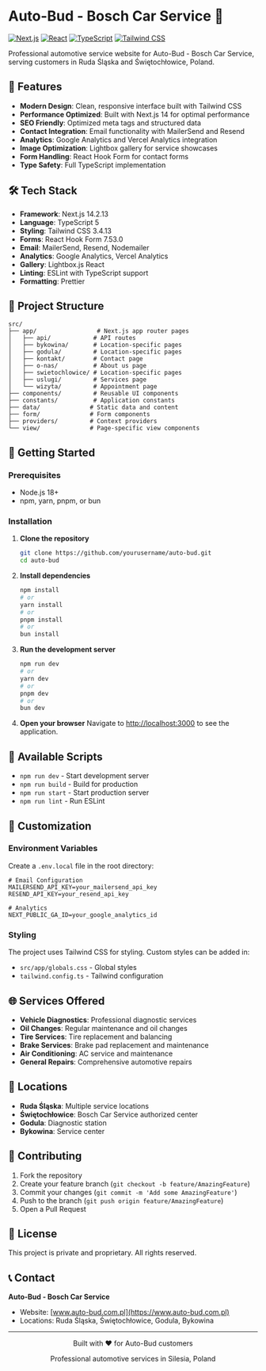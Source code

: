 # Auto-Bud - Bosch Car Service 🚗

[![Next.js](https://img.shields.io/badge/Next.js-14.2.13-black?style=for-the-badge&logo=next.js)](https://nextjs.org/)
[![React](https://img.shields.io/badge/React-18-blue?style=for-the-badge&logo=react)](https://reactjs.org/)
[![TypeScript](https://img.shields.io/badge/TypeScript-5-blue?style=for-the-badge&logo=typescript)](https://www.typescriptlang.org/)
[![Tailwind CSS](https://img.shields.io/badge/Tailwind_CSS-3.4.13-38B2AC?style=for-the-badge&logo=tailwind-css)](https://tailwindcss.com/)

Professional automotive service website for Auto-Bud - Bosch Car Service, serving customers in Ruda Śląska and Świętochłowice, Poland.

## 🚀 Features

- **Modern Design**: Clean, responsive interface built with Tailwind CSS
- **Performance Optimized**: Built with Next.js 14 for optimal performance
- **SEO Friendly**: Optimized meta tags and structured data
- **Contact Integration**: Email functionality with MailerSend and Resend
- **Analytics**: Google Analytics and Vercel Analytics integration
- **Image Optimization**: Lightbox gallery for service showcases
- **Form Handling**: React Hook Form for contact forms
- **Type Safety**: Full TypeScript implementation

## 🛠️ Tech Stack

- **Framework**: Next.js 14.2.13
- **Language**: TypeScript 5
- **Styling**: Tailwind CSS 3.4.13
- **Forms**: React Hook Form 7.53.0
- **Email**: MailerSend, Resend, Nodemailer
- **Analytics**: Google Analytics, Vercel Analytics
- **Gallery**: Lightbox.js React
- **Linting**: ESLint with TypeScript support
- **Formatting**: Prettier

## 📁 Project Structure

```
src/
├── app/                 # Next.js app router pages
│   ├── api/            # API routes
│   ├── bykowina/       # Location-specific pages
│   ├── godula/         # Location-specific pages
│   ├── kontakt/        # Contact page
│   ├── o-nas/          # About us page
│   ├── swietochlowice/ # Location-specific pages
│   ├── uslugi/         # Services page
│   └── wizyta/         # Appointment page
├── components/         # Reusable UI components
├── constants/          # Application constants
├── data/              # Static data and content
├── form/              # Form components
├── providers/         # Context providers
└── view/              # Page-specific view components
```

## 🚀 Getting Started

### Prerequisites

- Node.js 18+
- npm, yarn, pnpm, or bun

### Installation

1. **Clone the repository**

   ```bash
   git clone https://github.com/yourusername/auto-bud.git
   cd auto-bud
   ```

2. **Install dependencies**

   ```bash
   npm install
   # or
   yarn install
   # or
   pnpm install
   # or
   bun install
   ```

3. **Run the development server**

   ```bash
   npm run dev
   # or
   yarn dev
   # or
   pnpm dev
   # or
   bun dev
   ```

4. **Open your browser**
   Navigate to [http://localhost:3000](http://localhost:3000) to see the application.

## 📝 Available Scripts

- `npm run dev` - Start development server
- `npm run build` - Build for production
- `npm run start` - Start production server
- `npm run lint` - Run ESLint

## 🎨 Customization

### Environment Variables

Create a `.env.local` file in the root directory:

```env
# Email Configuration
MAILERSEND_API_KEY=your_mailersend_api_key
RESEND_API_KEY=your_resend_api_key

# Analytics
NEXT_PUBLIC_GA_ID=your_google_analytics_id
```

### Styling

The project uses Tailwind CSS for styling. Custom styles can be added in:

- `src/app/globals.css` - Global styles
- `tailwind.config.ts` - Tailwind configuration

## 🌐 Services Offered

- **Vehicle Diagnostics**: Professional diagnostic services
- **Oil Changes**: Regular maintenance and oil changes
- **Tire Services**: Tire replacement and balancing
- **Brake Services**: Brake pad replacement and maintenance
- **Air Conditioning**: AC service and maintenance
- **General Repairs**: Comprehensive automotive repairs

## 📍 Locations

- **Ruda Śląska**: Multiple service locations
- **Świętochłowice**: Bosch Car Service authorized center
- **Godula**: Diagnostic station
- **Bykowina**: Service center

## 🤝 Contributing

1. Fork the repository
2. Create your feature branch (`git checkout -b feature/AmazingFeature`)
3. Commit your changes (`git commit -m 'Add some AmazingFeature'`)
4. Push to the branch (`git push origin feature/AmazingFeature`)
5. Open a Pull Request

## 📄 License

This project is private and proprietary. All rights reserved.

## 📞 Contact

**Auto-Bud - Bosch Car Service**

- Website: [www.auto-bud.com.pl](https://www.auto-bud.com.pl)
- Locations: Ruda Śląska, Świętochłowice, Godula, Bykowina

---

<div align="center">
  <p>Built with ❤️ for Auto-Bud customers</p>
  <p>Professional automotive services in Silesia, Poland</p>
</div>
